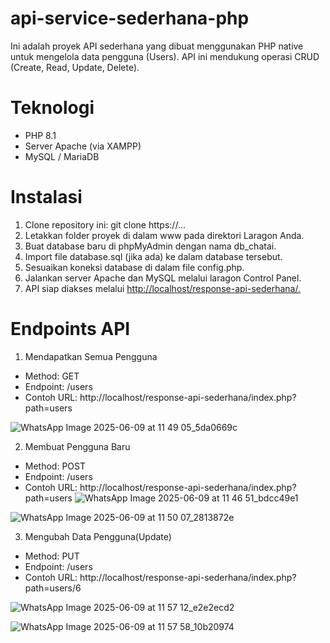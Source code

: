 # api-service-sederhana-php
Ini adalah proyek API sederhana yang dibuat menggunakan PHP native untuk mengelola data pengguna (Users). API ini mendukung operasi CRUD (Create, Read, Update, Delete).

# Teknologi
- PHP 8.1
- Server Apache (via XAMPP)
- MySQL / MariaDB

# Instalasi
1. Clone repository ini: git clone https://...
2. Letakkan folder proyek di dalam www pada direktori Laragon Anda.
3. Buat database baru di phpMyAdmin dengan nama db_chatai.
4. Import file database.sql (jika ada) ke dalam database tersebut.
5. Sesuaikan koneksi database di dalam file config.php.
6. Jalankan server Apache dan MySQL melalui laragon Control Panel.
7. API siap diakses melalui [http://localhost/response-api-sederhana/.](https://github.com/well36755/api-sederhana)

# Endpoints API

1. Mendapatkan Semua Pengguna
- Method: GET
- Endpoint: /users
- Contoh URL: http://localhost/response-api-sederhana/index.php?path=users

![WhatsApp Image 2025-06-09 at 11 49 05_5da0669c](https://github.com/user-attachments/assets/3001550d-7bfb-41a9-92e9-3621ddb6ede3)

2. Membuat Pengguna Baru
- Method: POST
- Endpoint: /users
- Contoh URL: http://localhost/response-api-sederhana/index.php?path=users
![WhatsApp Image 2025-06-09 at 11 46 51_bdcc49e1](https://github.com/user-attachments/assets/2cd93730-9f5b-463c-92dd-1f3a7ff89f71)

![WhatsApp Image 2025-06-09 at 11 50 07_2813872e](https://github.com/user-attachments/assets/8e52e6a6-42bd-4fdc-b1b5-ff2f6287e0b8)

3. Mengubah Data Pengguna(Update)
- Method: PUT
- Endpoint: /users
- Contoh URL: http://localhost/response-api-sederhana/index.php?path=users/6

![WhatsApp Image 2025-06-09 at 11 57 12_e2e2ecd2](https://github.com/user-attachments/assets/8349b8f3-3ed4-4b72-b463-39866209c047)

![WhatsApp Image 2025-06-09 at 11 57 58_10b20974](https://github.com/user-attachments/assets/4d5b304f-61c1-4c79-bb7c-0528b6e3e0f0)

